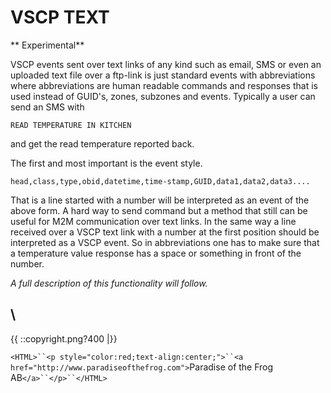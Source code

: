 # VSCP TEXT

** Experimental**

VSCP events sent over text links of any kind such as email, SMS or even an uploaded text file over a ftp-link is just standard events with abbreviations where abbreviations are human readable commands and responses that is used instead of GUID's, zones, subzones and events. Typically a user can send an SMS with 

    READ TEMPERATURE IN KITCHEN 

and get the read temperature reported back.

The first and most important is the event style.

    head,class,type,obid,datetime,time-stamp,GUID,data1,data2,data3....

That is a line started with a number will be interpreted as an event of the above form. A hard way to send command but a method that still can be useful for M2M communication over text links. In the same way a line received over a VSCP text link with a number at the first position should be interpreted as a VSCP event. So in abbreviations one has to make sure that a temperature value response has a space or something in front of the number.

*A full description of this functionality will follow.*



\\ 
----
{{  ::copyright.png?400  |}}

`<HTML>``<p style="color:red;text-align:center;">``<a href="http://www.paradiseofthefrog.com">`Paradise of the Frog AB`</a>``</p>``</HTML>`
